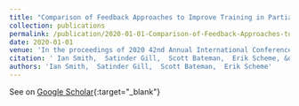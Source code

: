 ```yaml
---
title: "Comparison of Feedback Approaches to Improve Training in Partial Weight-Bearing"
collection: publications
permalink: /publication/2020-01-01-Comparison-of-Feedback-Approaches-to-Improve-Training-in-Partial-Weight-Bearing
date: 2020-01-01
venue: 'In the proceedings of 2020 42nd Annual International Conference of the IEEE Engineering in Medicine &amp; Biology Society (EMBC)'
citation: ' Ian Smith,  Satinder Gill,  Scott Bateman,  Erik Scheme, &quot;Comparison of Feedback Approaches to Improve Training in Partial Weight-Bearing.&quot; In the proceedings of 2020 42nd Annual International Conference of the IEEE Engineering in Medicine &amp;amp; Biology Society (EMBC), 2020.'
authors: 'Ian Smith,  Satinder Gill,  Scott Bateman,  Erik Scheme'
---
```

See on [Google Scholar](https://scholar.google.com/scholar?q=Comparison+of+Feedback+Approaches+to+Improve+Training+in+Partial+Weight+Bearing){:target="_blank"}